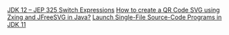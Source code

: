 [JDK 12 – JEP 325 Switch Expressions](https://sanaulla.info/2019/04/13/jdk-12-switch-expressions/)
[How to create a QR Code SVG using Zxing and JFreeSVG in Java?](https://sanaulla.info/2019/04/12/how-to-create-a-qr-code-svg-using-zxing-and-jfreesvg-in-java/)
[Launch Single-File Source-Code Programs in JDK 11](https://sanaulla.info/2018/07/05/launch-single-file-source-code-programs-in-jdk-11/)